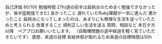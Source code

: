 自己評価
80/100
勉強時間
27h(週の前半は扁桃炎のため全く勉強できなかったが、後半猛勉強できた)
良かったこと
遅れていたRuby課題が一気に進んだ
悪かったこと
扁桃炎になってしまったのは、あまりにも無理な生活を送っていたためと考えられる
改善すること
規則正しい生活を送る
質問、相談など
本日夕方以降　ペアプロお願いいたします。
（自販機問題の途中経過を軽く見ていただきたいです）
感想、来週の目標
有給休暇が取れるため来週の目標時間は50h